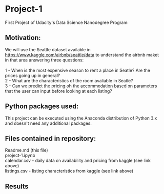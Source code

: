 # Project-1
First Project of Udacity's Data Science Nanodegree Program

## Motivation:

We will use the Seattle dataset available in https://www.kaggle.com/airbnb/seattle/data to understand the airbnb maket in that area answering three questions:<br>
<br>
1 - When is the most expensive season to rent a place in Seatle? Are the prices going up in general?<br>
2 - What are the characteristics of the room avaliable in Seatle? <br>
3 - Can we predict the pricing oh the accommodation based on parameters that the user can input before looking at each listing?<br>

## Python packages used:

This project can be executed using the Anaconda distribution of Python 3.x and doesn't need any additional packages.

## Files contained in repository:
Readme.md (this file)<br>
project-1.ipynb<br>
calendar.csv - daily data on availability and pricing from kaggle (see link above)<br>
listings.csv - listing characteristics from kaggle (see link above)<br>

## Results
